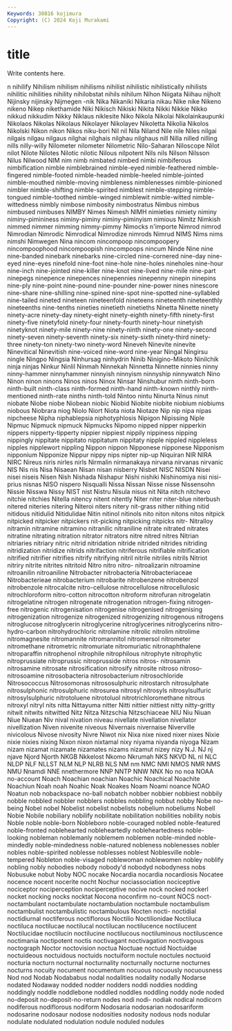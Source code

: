 ```yaml
---
Keywords: 30816 kojimura
Copyright: (C) 2024 Koji Murakami
---
```


# title

Write contents here.



n nihilify Nihilism nihilism nihilisms nihilist nihilistic
nihilistically nihilists nihilitic nihilities nihility nihilobstat nihils nihilum Nihon Niigata
Niihau nijholt Nijinsky nijinsky Nijmegen -nik Nika Nikaniki Nikaria nikau
Nike nike Nikeno nikeno Nikep nikethamide Niki Nikisch Nikiski Nikita
Nikki Nikkie Nikko nikkud nikkudim Nikky Niklaus niklesite Niko Nikola
Nikolai Nikolainkaupunki Nikolaos Nikolas Nikolaus Nikolayer Nikolayev Nikoletta Nikolia Nikolos
Nikolski Nikon nikon Nikos niku-bori Nil nil Nila Niland Nile
nile Niles nilgai nilgais nilgau nilgaus nilghai nilghais nilghau nilghaus
nill Nilla nilled nilling nills nilly-willy Nilometer nilometer Nilometric Nilo-Saharan
Niloscope Nilot nilot Nilote Nilotes Nilotic nilotic Nilous nilpotent Nils
nils Nilson Nilsson Nilus Nilwood NIM nim nimb nimbated nimbed
nimbi nimbiferous nimbification nimble nimblebrained nimble-eyed nimble-feathered nimble-fingered nimble-footed nimble-headed
nimble-heeled nimble-jointed nimble-mouthed nimble-moving nimbleness nimblenesses nimble-pinioned nimbler nimble-shifting nimble-spirited
nimblest nimble-stepping nimble-tongued nimble-toothed nimble-winged nimblewit nimble-witted nimble-wittedness nimbly nimbose
nimbosity nimbostratus Nimbus nimbus nimbused nimbuses NIMBY Nimes Nimesh NIMH
nimieties nimiety niminy niminy-pimininess niminy-piminy niminy-piminyism nimious Nimitz Nimkish nimmed
nimmer nimming nimmy-pimmy Nimocks n'importe Nimrod nimrod Nimrodian Nimrodic Nimrodical
Nimrodize nimrods Nimrud NIMS Nims nims nimshi Nimwegen Nina nincom
nincompoop nincompoopery nincompoophood nincompoopish nincompoops nincum Ninde Nine nine nine-banded
ninebark ninebarks nine-circled nine-cornered nine-day nine-eyed nine-eyes ninefold nine-foot nine-hole
nine-holes nineholes nine-hour nine-inch nine-jointed nine-killer nine-knot nine-lived nine-mile nine-part
ninepegs ninepence ninepences ninepennies ninepenny ninepin ninepins nine-ply nine-point nine-pound
nine-pounder nine-power nines ninescore nine-share nine-shilling nine-spined nine-spot nine-spotted nine-syllabled
nine-tailed nineted nineteen nineteenfold nineteens nineteenth nineteenthly nineteenths nine-tenths nineties
ninetieth ninetieths Ninetta Ninette ninety ninety-acre ninety-day ninety-eight ninety-eighth ninety-fifth
ninety-first ninety-five ninetyfold ninety-four ninety-fourth ninety-hour ninetyish ninetyknot ninety-mile ninety-nine
ninety-ninth ninety-one ninety-second ninety-seven ninety-seventh ninety-six ninety-sixth ninety-third ninety-three ninety-ton
ninety-two ninety-word Nineveh Ninevite ninevite Ninevitical Ninevitish nine-voiced nine-word nine-year
Ningal Ningirsu ningle Ningpo Ningsia Ninhursag ninhydrin Ninib Ninigino-Mikoto Ninilchik
ninja ninjas Ninkur Ninlil Ninmah Ninnekah Ninnetta Ninnette ninnies ninny
ninny-hammer ninnyhammer ninnyish ninnyism ninnyship ninnywatch Nino Ninon ninon ninons
Ninos ninos Ninox Ninsar Ninshubur ninth ninth-born ninth-built ninth-class ninth-formed
ninth-hand ninth-known ninthly ninth-mentioned ninth-rate ninths ninth-told Nintoo nintu Ninurta
Ninus ninut niobate Niobe niobe Niobean niobic Niobid Niobite niobite
niobium niobiums niobous Niobrara niog Niolo Niort Niota niota Niotaze
Nip nip nipa nipas nipcheese Nipha niphablepsia niphotyphlosis Nipigon Nipissing
Niple Nipmuc Nipmuck nipmuck Nipmucks Nipomo nipped nipper nipperkin nippers
nipperty-tipperty nippier nippiest nippily nippiness nipping nippingly nippitate nippitato nippitatum
nippitaty nipple nippled nippleless nipples nipplewort nippling Nippon nippon Nipponese
nipponese Nipponism nipponium Nipponize Nippur nippy nips nipter nip-up Niquiran
NIR NIRA NIRC Nireus niris nirles nirls Nirmalin nirmanakaya nirvana
nirvanas nirvanic NIS Nis nis Nisa Nisaean Nisan nisan nisberry
Nisbet NISC NISDN Nisei nisei niseis Nisen Nish Nishada Nishapur
Nishi nishiki Nishinomiya nisi nisi-prius nisnas NISO nispero Nisqualli Nissa
Nissan Nisse nisse Nissensohn Nissie Nisswa Nissy NIST nist Nistru
Nisula nisus nit Nita nitch nitchevo nitchie nitchies Nitella nitency
nitent nitently Niter niter niter-blue niterbush nitered niteries nitering Niteroi
niters nitery nit-grass nither nithing nitid nitidous nitidulid Nitidulidae Nitin
nitinol nitinols nito niton nitons nitos nitpick nitpicked nitpicker nitpickers
nit-picking nitpicking nitpicks nitr- Nitralloy nitramin nitramine nitramino nitranilic nitraniline
nitrate nitrated nitrates nitratine nitrating nitration nitrator nitrators nitre nitred
nitres Nitrian nitriaries nitriary nitric nitrid nitridation nitride nitrided nitrides
nitriding nitridization nitridize nitrids nitrifaction nitriferous nitrifiable nitrification nitrified nitrifier
nitrifies nitrify nitrifying nitril nitrile nitriles nitrils Nitriot nitriry nitrite
nitrites nitritoid Nitro nitro nitro- nitroalizarin nitroamine nitroanilin nitroaniline Nitrobacter
nitrobacteria Nitrobacteriaceae Nitrobacterieae nitrobacterium nitrobarite nitrobenzene nitrobenzol nitrobenzole nitrocalcite nitro-cellulose
nitrocellulose nitrocellulosic nitrochloroform nitro-cotton nitrocotton nitroform nitrofuran nitrogelatin nitrogelatine nitrogen
nitrogenate nitrogenation nitrogen-fixing nitrogen-free nitrogenic nitrogenisation nitrogenise nitrogenised nitrogenising nitrogenization
nitrogenize nitrogenized nitrogenizing nitrogenous nitrogens nitroglucose nitroglycerin nitroglycerine nitroglycerines nitroglycerins
nitro-hydro-carbon nitrohydrochloric nitrolamine nitrolic nitrolim nitrolime nitromagnesite nitromannite nitromannitol nitromersol
nitrometer nitromethane nitrometric nitromuriate nitromuriatic nitronaphthalene nitroparaffin nitrophenol nitrophile nitrophilous
nitrophyte nitrophytic nitroprussiate nitroprussic nitroprusside nitros nitros- nitrosamin nitrosamine nitrosate
nitrosification nitrosify nitrosite nitroso nitroso- nitrosoamine nitrosobacteria nitrosobacterium nitrosochloride Nitrosococcus
Nitrosomonas nitrososulphuric nitrostarch nitrosulphate nitrosulphonic nitrosulphuric nitrosurea nitrosyl nitrosyls nitrosylsulfuric
nitrosylsulphuric nitrotoluene nitrotoluol nitrotrichloromethane nitrous nitroxyl nitryl nits nitta Nittayuma
nitter Nitti nittier nittiest nitty nitty-gritty nitwit nitwits nitwitted Nitz
Nitza Nitzschia Nitzschiaceae NIU Niu Niuan Niue Niuean Niv nival
nivation niveau nivellate nivellation nivellator nivellization Niven nivenite niveous Nivernais
nivernaise Niverville nivicolous Nivose nivosity Nivre Niwot nix Nixa nixe
nixed nixer nixes Nixie nixie nixies nixing Nixon nixon nixtamal
nixy niyama niyanda niyoga Nizam nizam nizamat nizamate nizamates nizams
nizamut nizey nizy N.J. NJ nj njave Njord Njorth NKGB
Nkkelost Nkomo Nkrumah NKS NKVD NL nl NLC NLDP NLF
NLLST NLM NLP NLRB NLS NM nm NMC NMI NMOS
NMR NMS NMU Nnamdi NNE nnethermore NNP NNTP NNW NNX
No no noa NOAA no-account Noach Noachian noachian Noachic Noachical
Noachite Noachiun Noah noah Noahic Noak Noakes Noam Noami noance
NOAO Noatun nob nobackspace no-ball nobatch nobber nobbier nobbiest nobbily
nobble nobbled nobbler nobblers nobbles nobbling nobbut nobby Nobe no-being
Nobel nobel Nobelist nobelist nobelists nobelium nobeliums Nobell Nobie Nobile
nobiliary nobilify nobilitate nobilitation nobilities nobility nobis Noble noble noble-born
Nobleboro noble-couraged nobled noble-featured noble-fronted noblehearted nobleheartedly nobleheartedness noble-looking nobleman
noblemanly noblemem noblemen noble-minded noble-mindedly noble-mindedness noble-natured nobleness noblenesses nobler
nobles noble-spirited noblesse noblesses noblest Noblesville noble-tempered Nobleton noble-visaged noblewoman
noblewomen nobley noblify nobling nobly nobodies nobody nobody'd nobodyd nobodyness
nobs Nobusuke nobut Noby NOC nocake Nocardia nocardia nocardiosis Nocatee
nocence nocent nocerite nocht Nochur nociassociation nociceptive nociceptor nociperception nociperceptive
nocive nock nocked nockerl nocket nocking nocks nocktat Nocona noconfirm
no-count NOCS noct- noctambulant noctambulate noctambulation noctambule noctambulism noctambulist noctambulistic
noctambulous Nocten nocti- noctidial noctidiurnal noctiferous noctiflorous Noctilio Noctilionidae Noctiluca
noctiluca noctilucae noctilucal noctilucan noctilucence noctilucent Noctilucidae noctilucin noctilucine noctilucous
noctiluminous noctiluscence noctimania noctipotent noctis noctivagant noctivagation noctivagous noctograph Noctor
noctovision noctua Noctuae noctuid Noctuidae noctuideous noctuidous noctuids noctuiform noctule
noctules noctuoid nocturia nocturn nocturnal nocturnality nocturnally nocturne nocturnes nocturns
nocuity nocument nocumentum nocuous nocuously nocuousness Nod nod Nodab Nodababus
nodal nodalities nodality nodally Nodarse nodated Nodaway nodded nodder nodders
noddi noddies nodding noddingly noddle noddlebone noddled noddles noddling noddy
node noded no-deposit no-deposit-no-return nodes nodi nodi- nodiak nodical nodicorn
nodiferous nodiflorous nodiform Nodosaria nodosarian nodosariform nodosarine nodosaur nodose nodosities
nodosity nodous nods nodular nodulate nodulated nodulation nodule noduled nodules
